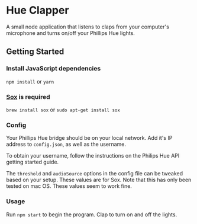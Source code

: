 Hue Clapper
===

A small node application that listens to claps from your computer's microphone
and turns on/off your Phillips Hue lights.

## Getting Started

### Install JavaScript dependencies
`npm install` or `yarn`

### [Sox](http://sox.sourceforge.net/) is required
`brew install sox` or `sudo apt-get install sox`

### Config
Your Phillips Hue bridge should be on your local network. Add it's IP address
to `config.json`, as well as the username.

To obtain your username, follow the instructions on the Philips Hue API getting
started guide.

The `threshold` and `audioSource` options in the config file can be tweaked
based on your setup. These values are for Sox. Note that this has only been
tested on mac OS. These values seem to work fine.

### Usage
Run `npm start` to begin the program. Clap to turn on and off the lights.
